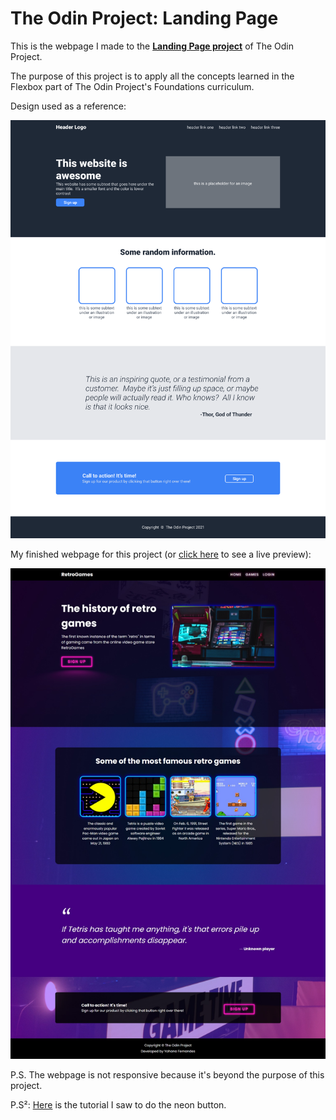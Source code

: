 # The Odin Project: Landing Page

This is the webpage I made to the **[Landing Page project](https://www.theodinproject.com/lessons/foundations-landing-page)** of The Odin Project.

The purpose of this project is to apply all the concepts learned in the Flexbox part of The Odin Project's Foundations curriculum.

Design used as a reference:

![Design used as reference](./odin-project.png)

My finished webpage for this project (or [click here](https://yohanaff.github.io/odin-landing-page/) to see a live preview):

![My finished webpage for this project](landing-page-my-final-project.png)

P.S. The webpage is not responsive because it's beyond the purpose of this project.

P.S²: [Here](https://www.youtube.com/watch?v=6xNcXwC6ikQ) is the tutorial I saw to do the neon button.